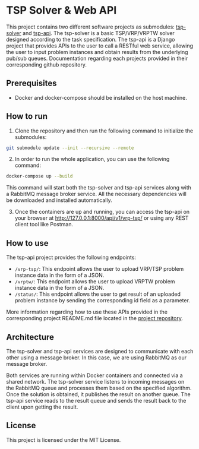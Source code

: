 # TSP Solver & Web API
This project contains two different software projects as submodules: [tsp-solver](https://github.com/ehsanmqn/tsp-solver) and [tsp-api](https://github.com/ehsanmqn/tsp-api). The tsp-solver is a basic TSP/VRP/VRPTW solver designed according to the task specification. The tsp-api is a Django project that provides APIs to the user to call a RESTful web service, allowing the user to input problem instances and obtain results from the underlying pub/sub queues. Documentation regarding each projects provided in their corresponding github repository.

## Prerequisites
* Docker and docker-compose should be installed on the host machine.

## How to run
1. Clone the repository and then run the following command to initialize the submodules:
```bash
git submodule update --init --recursive --remote
```

2. In order to run the whole application, you can use the following command:
```bash
docker-compose up --build
```

This command will start both the tsp-solver and tsp-api services along with a RabbitMQ message broker service. All the necessary dependencies will be downloaded and installed automatically.

3. Once the containers are up and running, you can access the tsp-api on your browser at http://127.0.0.1:8000/api/v1/vrp-tsp/ or using any REST client tool like Postman.

## How to use
The tsp-api project provides the following endpoints:
* `/vrp-tsp/`: This endpoint allows the user to upload VRP/TSP problem instance data in the form of a JSON.
* `/vrptw/`: This endpoint allows the user to upload VRPTW problem instance data in the form of a JSON.
* `/status/`: This endpoint allows the user to get result of an uploaded problem instance by sending the corresponding id field as a parameter.

More information regarding how to use these APIs provided in the corresponding project README.md file located in the [project repository](https://github.com/ehsanmqn/tsp-api).

## Architecture
The tsp-solver and tsp-api services are designed to communicate with each other using a message broker. In this case, we are using RabbitMQ as our message broker.

Both services are running within Docker containers and connected via a shared network. The tsp-solver service listens to incoming messages on the RabbitMQ queue and processes them based on the specified algorithm. Once the solution is obtained, it publishes the result on another queue. The tsp-api service reads to the result queue and sends the result back to the client upon getting the result.

## License
This project is licensed under the MIT License.